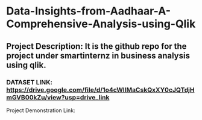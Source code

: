 # Data-Insights-from-Aadhaar-A-Comprehensive-Analysis-using-Qlik

## Project Description: It is the github repo for the project under smartinternz in business analysis using qlik.

### DATASET LINK: https://drive.google.com/file/d/1o4cWIlMaCskQxXY0cJQTdjHmGVB00kZu/view?usp=drive_link

Project Demonstration Link: 
